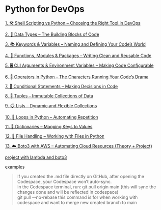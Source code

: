 # Python for DevOps

[1.     🛠️ Shell Scripting vs Python – Choosing the Right Tool in DevOps](https://github.com/SereneSyntax04/python-for-devops/blob/main/shellVSpython.md#-when-to-use-shell-scripting)

[2.     🧱 Data Types – The Building Blocks of Code](https://github.com/SereneSyntax04/python-for-devops/blob/main/datatypes.md)

[3.     📚 Keywords & Variables – Naming and Defining Your Code’s World](https://github.com/SereneSyntax04/python-for-devops/blob/main/keywordVar.md)

[4.     📝 Functions, Modules & Packages – Writing Clean and Reusable Code](https://github.com/SereneSyntax04/python-for-devops/blob/main/function.md)

[5.     🖥️ CLI Arguments & Environment Variables – Making Code Configurable](https://github.com/SereneSyntax04/python-for-devops/blob/main/args.md)

[6.     🧠 Operators in Python – The Characters Running Your Code’s Drama](https://github.com/SereneSyntax04/python-for-devops/tree/main/operator)

[7.     🔀 Conditional Statements – Making Decisions in Code](https://github.com/SereneSyntax04/python-for-devops/blob/main/Conditional.md)

[8.     🎯 Tuples – Immutable Collections of Data](https://github.com/SereneSyntax04/python-for-devops/blob/main/tuple.md) 

[9.     📋 Lists – Dynamic and Flexible Collections](https://github.com/SereneSyntax04/python-for-devops/blob/main/Lists.md)

[10.     🔁 Loops in Python – Automating Repetition](https://github.com/SereneSyntax04/python-for-devops/blob/main/loops.md)

[11.    📖 Dictionaries – Mapping Keys to Values](https://github.com/SereneSyntax04/python-for-devops/blob/main/dict.md)

[12.    📑 File Handling – Working with Files in Python](https://github.com/SereneSyntax04/python-for-devops/blob/main/file.md)

[13.    ☁️ Boto3 with AWS – Automating Cloud Resources (Theory + Project)](https://github.com/SereneSyntax04/python-for-devops/blob/main/boto3.md)

[project with lambda and boto3](https://github.com/SereneSyntax04/python-for-devops/blob/main/boto3Lambda.md)

[examples](https://github.com/SereneSyntax04/python-for-devops/tree/main/examples)

> If you created the .md file directly on GitHub, after opening the Codespace, your Codespace won’t auto-sync. <br>
> In the Codespace terminal, run: git pull origin main (this will sync the changes done and will be reflected in codespace) <br>
> git pull --no-rebase this command is for when working with codespace and want to merge new created branch to main 
